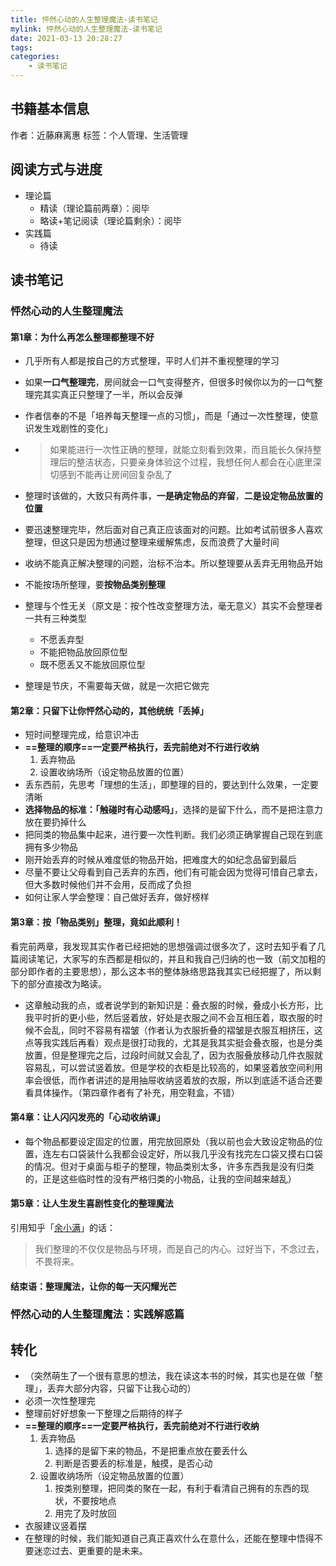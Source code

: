 ```yaml
---
title: 怦然心动的人生整理魔法-读书笔记
mylink: 怦然心动的人生整理魔法-读书笔记
date: 2021-03-13 20:28:27
tags:
categories:
	- 读书笔记
---
```


## 书籍基本信息

作者：近藤麻离惠
标签：个人管理、生活管理

## 阅读方式与进度

* 理论篇
  * 精读（理论篇前两章）：阅毕
  * 略读+笔记阅读（理论篇剩余）：阅毕
* 实践篇
  * 待读

## 读书笔记

### 怦然心动的人生整理魔法

#### 第1章：为什么再怎么整理都整理不好

* 几乎所有人都是按自己的方式整理，平时人们并不重视整理的学习

* 如果**一口气整理完**，房间就会一口气变得整齐，但很多时候你以为的一口气整理完其实真正只整理了一半，所以会反弹

* 作者信奉的不是「培养每天整理一点的习惯」，而是「通过一次性整理，使意识发生戏剧性的变化」

* > 如果能进行一次性正确的整理，就能立刻看到效果，而且能长久保持整理后的整洁状态，只要亲身体验这个过程，我想任何人都会在心底里深切感到不能再让房间回复杂乱了

* 整理时该做的，大致只有两件事，**一是确定物品的弃留**，**二是设定物品放置的位置**
* 要迅速整理完毕，然后面对自己真正应该面对的问题。比如考试前很多人喜欢整理，但这只是因为想通过整理来缓解焦虑，反而浪费了大量时间
* 收纳不能真正解决整理的问题，治标不治本。所以整理要从丢弃无用物品开始
* 不能按场所整理，要**按物品类别整理**
* 整理与个性无关（原文是：按个性改变整理方法，毫无意义）其实不会整理者一共有三种类型
  * 不愿丢弃型
  * 不能把物品放回原位型
  * 既不愿丢又不能放回原位型 
* 整理是节庆，不需要每天做，就是一次把它做完

#### 第2章：只留下让你怦然心动的，其他统统「丢掉」

* 短时间整理完成，给意识冲击
* **==整理的顺序==一定要严格执行，丢完前绝对不行进行收纳**
  1. 丢弃物品
  2. 设置收纳场所（设定物品放置的位置）
* 丢东西前，先思考「理想的生活」，即整理的目的，要达到什么效果，一定要清晰
* **选择物品的标准：「触碰时有心动感吗」**，选择的是留下什么，而不是把注意力放在要扔掉什么
* 把同类的物品集中起来，进行要一次性判断。我们必须正确掌握自己现在到底拥有多少物品
* 刚开始丢弃的时候从难度低的物品开始，把难度大的如纪念品留到最后
* 尽量不要让父母看到自己丢弃的东西，他们有可能会因为觉得可惜自己拿去，但大多数时候他们并不会用，反而成了负担
* 如何让家人学会整理：自己做好丢弃，做好榜样

#### 第3章：按「物品类别」整理，竟如此顺利！

看完前两章，我发现其实作者已经把她的思想强调过很多次了，这时去知乎看了几篇阅读笔记，大家写的东西都是相似的，并且和我自己归纳的也一致（前文加粗的部分即作者的主要思想），那么这本书的整体脉络思路我其实已经把握了，所以剩下的部分直接改为略读。

* 这章触动我的点，或者说学到的新知识是：叠衣服的时候，叠成小长方形，比我平时折的更小些，然后竖着放，好处是衣服之间不会互相压着，取衣服的时候不会乱，同时不容易有褶皱（作者认为衣服折叠的褶皱是衣服互相挤压，这点等我实践后再看）观点是很打动我的，尤其是我其实挺会叠衣服，也是分类放置，但是整理完之后，过段时间就又会乱了，因为衣服叠放移动几件衣服就容易乱，可以尝试竖着放。但是学校的衣柜是比较高的，如果竖着放空间利用率会很低，而作者讲述的是用抽屉收纳竖着放的衣服，所以到底适不适合还要看具体操作。（第四章作者有了补充，用空鞋盒，不错）

#### 第4章：让人闪闪发亮的「心动收纳课」

* 每个物品都要设定固定的位置，用完放回原处（我以前也会大致设定物品的位置，连左右口袋装什么我都会设定好，所以我几乎没有找完左口袋又摸右口袋的情况。但对于桌面与柜子的整理，物品类别太多，许多东西我是没有归类的，正是这些临时性的没有严格归类的小物品，让我的空间越来越乱）

#### 第5章：让人生发生喜剧性变化的整理魔法

引用知乎「[余小满](https://zhuanlan.zhihu.com/p/57909732)」的话：

> 我们整理的不仅仅是物品与环境，而是自己的内心。过好当下，不念过去，不畏将来。

#### 结束语：整理魔法，让你的每一天闪耀光芒

### 怦然心动的人生整理魔法：实践解惑篇

## 转化

* （突然萌生了一个很有意思的想法，我在读这本书的时候，其实也是在做「整理」，丢弃大部分内容，只留下让我心动的）
* 必须一次性整理完
* 整理前好好想象一下整理之后期待的样子
* **==整理的顺序==一定要严格执行，丢完前绝对不行进行收纳**
  1. 丢弃物品
     1. 选择的是留下来的物品，不是把重点放在要丢什么
     2. 判断是否要丢的标准是，触摸，是否心动
  2. 设置收纳场所（设定物品放置的位置）
     1. 按类别整理，把同类的聚在一起，有利于看清自己拥有的东西的现状，不要按地点
     2. 用完了及时放回
* 衣服建议竖着摆
* 在整理的时候，我们能知道自己真正喜欢什么在意什么，还能在整理中悟得不要迷恋过去、更重要的是未来。

